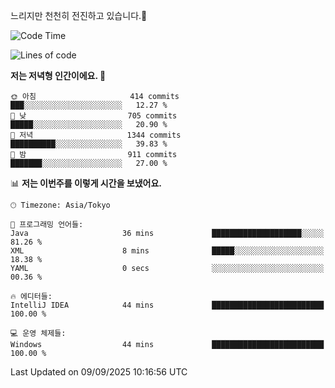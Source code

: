느리지만 천천히 전진하고 있습니다.🐢

<!--START_SECTION:waka-->
![Code Time](http://img.shields.io/badge/Code%20Time-1%2C664%20hrs%2041%20mins-blue)

![Lines of code](https://img.shields.io/badge/%EC%A0%80%EB%8A%94%20%EC%97%AC%ED%83%9C%EA%B9%8C%EC%A7%80%20-931.3%20thousand%20%EC%A4%84%EC%9D%98%20%EC%BD%94%EB%93%9C%EB%A5%BC%20%EC%9E%91%EC%84%B1%ED%96%88%EC%96%B4%EC%9A%94.-blue)

**저는 저녁형 인간이에요. 🦉** 

```text
🌞 아침                     414 commits         ███░░░░░░░░░░░░░░░░░░░░░░   12.27 % 
🌆 낮　                     705 commits         █████░░░░░░░░░░░░░░░░░░░░   20.90 % 
🌃 저녁                     1344 commits        ██████████░░░░░░░░░░░░░░░   39.83 % 
🌙 밤　                     911 commits         ███████░░░░░░░░░░░░░░░░░░   27.00 % 
```


📊 **저는 이번주를 이렇게 시간을 보냈어요.** 

```text
🕑︎ Timezone: Asia/Tokyo

💬 프로그래밍 언어들: 
Java                     36 mins             ████████████████████░░░░░   81.26 % 
XML                      8 mins              █████░░░░░░░░░░░░░░░░░░░░   18.38 % 
YAML                     0 secs              ░░░░░░░░░░░░░░░░░░░░░░░░░   00.36 % 

🔥 에디터들: 
IntelliJ IDEA            44 mins             █████████████████████████   100.00 % 

💻 운영 체제들: 
Windows                  44 mins             █████████████████████████   100.00 % 
```


 Last Updated on 09/09/2025 10:16:56 UTC
<!--END_SECTION:waka-->
